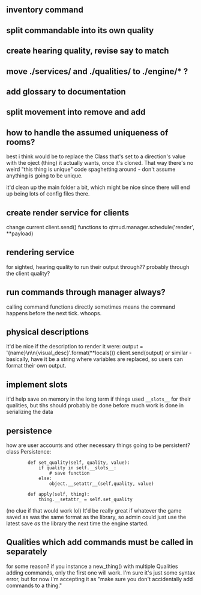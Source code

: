 ## inventory command

## split commandable into its own quality

## create hearing quality, revise say to match

## move ./services/ and ./qualities/ to ./engine/* ?

## add glossary to documentation

## split movement into remove and add

## how to handle the assumed uniqueness of rooms?
best i think would be to replace the Class that's set to a direction's
value with the oject (thing) it actually wants, once it's cloned. That way 
there's no weird "this thing is unique" code spaghetting around - don't 
assume anything is going to be unique.

it'd clean up the main folder a bit, which might be nice since there 
will end up being lots of config files there.

## create render service for clients
change current client.send() functions to qtmud.manager.schedule('render',
**payload)

## rendering service

for sighted, hearing quality to run their output through??
probably through the client quality?

## run commands through manager always?

calling command functions directly sometimes means the command happens before 
the next tick. whoops.

## physical descriptions
it'd be nice if the description to render it were:
        output = '{name}\n\n{visual_desc}'.format(**locals())
        client.send(output)
or similar - basically, have it be a string where variables are replaced, 
so users can format their own output.
    
## implement __slots__
 
it'd help save on memory in the long term if things used `__slots__` for 
their qualities, but tihs should probably be done before much work is done 
in serializing the data

## persistence

how are user accounts and other necessary things going to be persistent?
        class Persistence:
        
            def set_quality(self, quality, value):
                if quality in self.__slots__:
                    # save function
                else:
                    object.__setattr__(self,quality, value)
            
            def apply(self, thing):
                thing.__setattr_ = self.set_quality
                
(no clue if that would work lol)
It'd be really great if whatever the game saved as was the same format as 
the library, so admin could just use the latest save *as* the library the 
next time the engine started.
            
## Qualities which add commands must be called in separately

for some reason? if you instance a new_thing() with multiple Qualities adding 
commands, only the first one will work. I'm sure it's just some syntax error, 
but for now I'm accepting it as "make sure you don't accidentally add commands 
to a thing."
